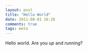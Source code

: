 ```yaml
---
layout: post
title: "Hello World"
date: 2011-08-01 16:28
comments: true
tags: meta
---
```

Hello world. Are you *up* and _running_?
